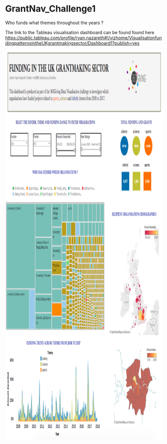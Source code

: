 # GrantNav_Challenge1
Who funds what themes throughout the years ?

The link to the Tableau visualisation dashboard can be found found here https://public.tableau.com/profile/ryan.nazareth#!/vizhome/VisualisationfundingpatternsintheUKgrantmakingsector/Dashboard1?publish=yes

<p>
    <img src="https://github.com/ryankarlos/GrantNav_Challenge1/blob/master/Screen%20Shot.png" width="1220" height="1240" />
</p>
